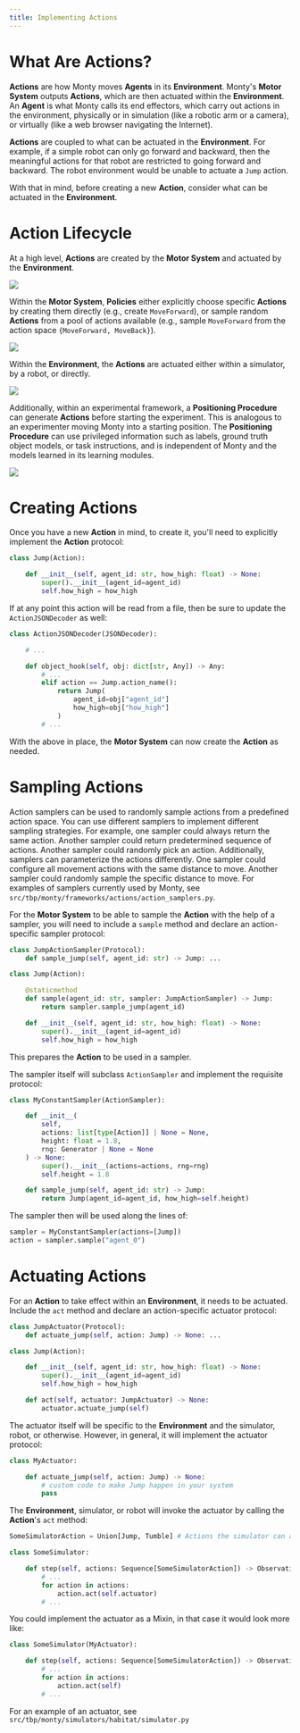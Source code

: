 ```yaml
---
title: Implementing Actions
---
```


# What Are Actions?

**Actions** are how Monty moves **Agents** in its **Environment**. Monty's **Motor System** outputs **Actions**, which are then actuated within the **Environment**. An **Agent** is what Monty calls its end effectors, which carry out actions in the environment, physically or in simulation (like a robotic arm or a camera), or virtually (like a web browser navigating the Internet).

**Actions** are coupled to what can be actuated in the **Environment**. For example, if a simple robot can only go forward and backward, then the meaningful actions for that robot are restricted to going forward and backward. The robot environment would be unable to actuate a `Jump` action.

With that in mind, before creating a new **Action**, consider what can be actuated in the **Environment**.

# Action Lifecycle

At a high level, **Actions** are created by the **Motor System** and actuated by the **Environment**.

![](../figures/how-to-use-monty/action_lifecycle_high_level.png)

Within the **Motor System**, **Policies** either explicitly choose specific **Actions** by creating them directly (e.g., create `MoveForward`), or sample random **Actions** from a pool of actions available (e.g., sample `MoveForward` from the action space `{MoveForward, MoveBack}`).

![](../figures/how-to-use-monty/action_lifecycle_motor_system_detail.png)

Within the **Environment**, the **Actions** are actuated either within a simulator, by a robot, or directly.

![](../figures/how-to-use-monty/action_lifecycle_both_detail.png)

Additionally, within an experimental framework, a **Positioning Procedure** can generate **Actions** before starting the experiment. This is analogous to an experimenter moving Monty into a starting position. The **Positioning Procedure** can use privileged information such as labels, ground truth object models, or task instructions, and is independent of Monty and the models learned in its learning modules.

![](../figures/how-to-use-monty/action_lifecycle_positioning_procedure.png)

# Creating Actions

Once you have a new **Action** in mind, to create it, you'll need to explicitly implement the **Action** protocol:

```python
class Jump(Action):

    def __init__(self, agent_id: str, how_high: float) -> None:
        super().__init__(agent_id=agent_id)
        self.how_high = how_high
```

If at any point this action will be read from a file, then be sure to update the `ActionJSONDecoder` as well:

```python
class ActionJSONDecoder(JSONDecoder):

    # ...

    def object_hook(self, obj: dict[str, Any]) -> Any:
        # ...
        elif action == Jump.action_name():
            return Jump(
                agent_id=obj["agent_id"]
                how_high=obj["how_high"]
            )
        # ...
```

With the above in place, the **Motor System** can now create the **Action** as needed.

# Sampling Actions

Action samplers can be used to randomly sample actions from a predefined action space. You can use different samplers to implement different sampling strategies. For example, one sampler could always return the same action. Another sampler could return predetermined sequence of actions. Another sampler could randomly pick an action. Additionally, samplers can parameterize the actions differently. One sampler could configure all movement actions with the same distance to move. Another sampler could randomly sample the specific distance to move. For examples of samplers currently used by Monty, see `src/tbp/monty/frameworks/actions/action_samplers.py`.

For the **Motor System** to be able to sample the **Action** with the help of a sampler, you will need to include a `sample` method and declare an action-specific sampler protocol:

```python
class JumpActionSampler(Protocol):
    def sample_jump(self, agent_id: str) -> Jump: ...

class Jump(Action):

    @staticmethod
    def sample(agent_id: str, sampler: JumpActionSampler) -> Jump:
        return sampler.sample_jump(agent_id)

    def __init__(self, agent_id: str, how_high: float) -> None:
        super().__init__(agent_id=agent_id)
        self.how_high = how_high
```

This prepares the **Action** to be used in a sampler.

The sampler itself will subclass `ActionSampler` and implement the requisite protocol:

```python
class MyConstantSampler(ActionSampler):

    def __init__(
        self,
        actions: list[type[Action]] | None = None,
        height: float = 1.8,
        rng: Generator | None = None
    ) -> None:
        super().__init__(actions=actions, rng=rng)
        self.height = 1.8

    def sample_jump(self, agent_id: str) -> Jump:
        return Jump(agent_id=agent_id, how_high=self.height)
```

The sampler then will be used along the lines of:

```python
sampler = MyConstantSampler(actions=[Jump])
action = sampler.sample("agent_0")
```

# Actuating Actions

For an **Action** to take effect within an **Environment**, it needs to be actuated. Include the `act` method and declare an action-specific actuator protocol:

```python
class JumpActuator(Protocol):
    def actuate_jump(self, action: Jump) -> None: ...

class Jump(Action):

    def __init__(self, agent_id: str, how_high: float) -> None:
        super().__init__(agent_id=agent_id)
        self.how_high = how_high

    def act(self, actuator: JumpActuator) -> None:
        actuator.actuate_jump(self)
```

The actuator itself will be specific to the **Environment** and the simulator, robot, or otherwise. However, in general, it will implement the actuator protocol:

```python
class MyActuator:

    def actuate_jump(self, action: Jump) -> None:
        # custom code to make Jump happen in your system
        pass
```

The **Environment**, simulator, or robot will invoke the actuator by calling the **Action**'s `act` method:

```python
SomeSimulatorAction = Union[Jump, Tumble] # Actions the simulator can actuate

class SomeSimulator:

    def step(self, actions: Sequence[SomeSimulatorAction]) -> Observations
        # ...
        for action in actions:
            action.act(self.actuator)
        # ...
```

You could implement the actuator as a Mixin, in that case it would look more like:

```python
class SomeSimulator(MyActuator):

    def step(self, actions: Sequence[SomeSimulatorAction]) -> Observations
        # ...
        for action in actions:
            action.act(self)
        # ...
```

For an example of an actuator, see `src/tbp/monty/simulators/habitat/simulator.py`
